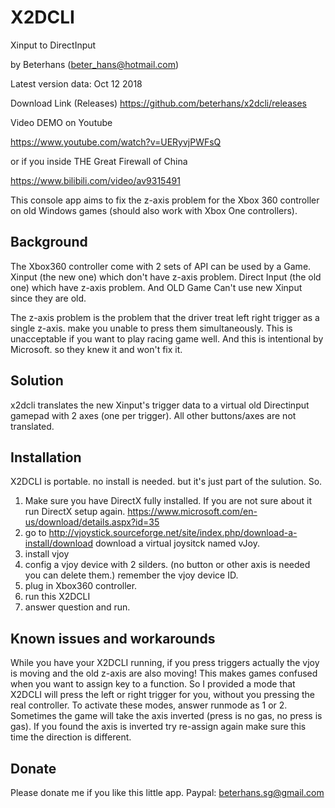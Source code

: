 # X2DCLI

Xinput to DirectInput

by Beterhans (beter_hans@hotmail.com)

Latest version data: Oct 12 2018

Download Link (Releases)
https://github.com/beterhans/x2dcli/releases

Video DEMO on Youtube

https://www.youtube.com/watch?v=UERyvjPWFsQ


or if you inside THE Great Firewall of China


https://www.bilibili.com/video/av9315491

This console app aims to fix the z-axis problem for the Xbox 360 controller on old Windows games (should also work with Xbox One controllers).

## Background
The Xbox360 controller come with 2 sets of API can be used by a Game.
Xinput (the new one) which don't have z-axis problem.
Direct Input (the old one) which have z-axis problem.
And OLD Game Can't use new Xinput since they are old.

The z-axis problem is the problem that the driver treat left right trigger as a single z-axis. make you unable to press them simultaneously.
This is unacceptable if you want to play racing game well.
And this is intentional by Microsoft. so they knew it and won't fix it.

## Solution
x2dcli translates the new Xinput's trigger data to a virtual old Directinput gamepad with 2 axes (one per trigger). All other buttons/axes are not translated.



## Installation
X2DCLI is portable. no install is needed. but it's just part of the sulution.
So.
1. Make sure you have DirectX fully installed. If you are not sure about it run DirectX setup again. https://www.microsoft.com/en-us/download/details.aspx?id=35
2. go to http://vjoystick.sourceforge.net/site/index.php/download-a-install/download download a virtual joysitck named vJoy.
3. install vjoy
4. config a vjoy device with 2 silders. (no button or other axis is needed you can delete them.) remember the vjoy device ID.
5. plug in Xbox360 controller.
6. run this X2DCLI
7. answer question and run.

## Known issues and workarounds
While you have your X2DCLI running, if you press triggers actually the vjoy is moving and the old z-axis are also moving!
This makes games confused when you want to assign key to a function.
So I provided a mode that X2DCLI will press the left or right trigger for you, without you pressing the real controller.
To activate these modes, answer runmode as 1 or 2.
Sometimes the game will take the axis inverted (press is no gas, no press is gas). If you found the axis is inverted try re-assign again make sure this time the direction is different.


## Donate
Please donate me if you like this little app.
Paypal: beterhans.sg@gmail.com
